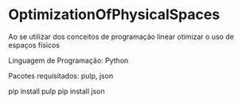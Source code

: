 # OptimizationOfPhysicalSpaces
Ao se utilizar dos conceitos de programação linear otimizar o uso de espaços físicos

Linguagem de Programação: Python

Pacotes requisitados: pulp, json

pip install pulp
pip install json
